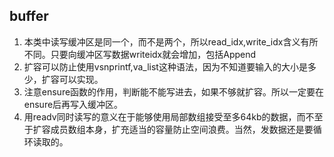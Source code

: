 ## buffer

1. 本类中读写缓冲区是同一个，而不是两个，所以read_idx,write_idx含义有所不同。只要向缓冲区写数据writeidx就会增加，包括Append
2. 扩容可以防止使用vsnprintf,va_list这种语法，因为不知道要输入的大小是多少，扩容可以实现。
3. 注意ensure函数的作用，判断能不能写进去，如果不够就扩容。所以一定要在ensure后再写入缓冲区。
4. 用readv同时读写的意义在于能够使用局部数组接受至多64kb的数据，而不至于扩容成员数组本身，扩充适当的容量防止空间浪费。当然，发数据还是要循环读取的。

